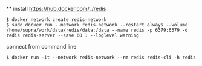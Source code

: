 ** install
https://hub.docker.com/_/redis
```
$ docker network create redis-network
$ sudo docker run --network redis-network --restart always --volume /home/supra/work/data/redis/data:/data --name redis -p 6379:6379 -d redis redis-server --save 60 1 --loglevel warning
```

connect from command line
```
$ docker run -it --network redis-network --rm redis redis-cli -h redis
```

